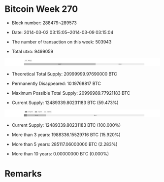 # Bitcoin Week 270

- Block number: 288479~289573

- Date: 2014-03-02 03:15:05~2014-03-09 03:15:04

- The number of transaction on this week: 503943

- Total utxo: 9499059

![](../images/mined_week270.png)

- Theoretical Total Supply: 20999999.97690000 BTC

- Permanently Disappeared: 10.19768817 BTC

- Maximum Possible Total Supply: 20999989.77921183 BTC

- Current Supply: 12489339.80231183 BTC (59.473%)

![](../images/year_week270.png)


- Current Supply: 12489339.80231183 BTC (100.000%)

- More than 3 years: 1988336.15529716 BTC (15.920%)

- More than 5 years: 285117.06000000 BTC (2.283%)

- More than 10 years: 0.00000000 BTC (0.000%)

# Remarks

